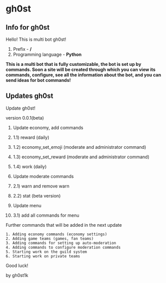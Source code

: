 # gh0st
## Info for gh0st
Hello!
This is multi bot gh0st!

1. Prefix - **/**
2. Programming language - **Python**

**This is a multi bot that is fully customizable, the bot is set up by commands. Soon a site will be created through which you can view its commands, configure, see all the information about the bot, and you can send ideas for bot commands!**

## Updates gh0st

Update gh0st!

version 0.0.1(beta)

1. Update economy, add commands
2. 1.1) reward (daily)
3. 1.2) economy_set_emoji (moderate and administrator command)
4. 1.3) economy_set_reward (moderate and administrator command)
5. 1.4) work (daily)
    
2. Update moderate commands
3. 2.1) warn and remove warn
4. 2.2) stat (beta version)

3. Update menu
4. 3.1) add all commands for menu

Further commands that will be added in the next update

    1. Adding economy commands (economy settings)
    2. Adding game teams (games, fan teams)
    3. Adding commands for setting up auto-moderation
    4. Adding commands to configure moderation commands
    5. Starting work on the guild system
    6. Starting work on private teams

Good luck!

by gh0st1k


